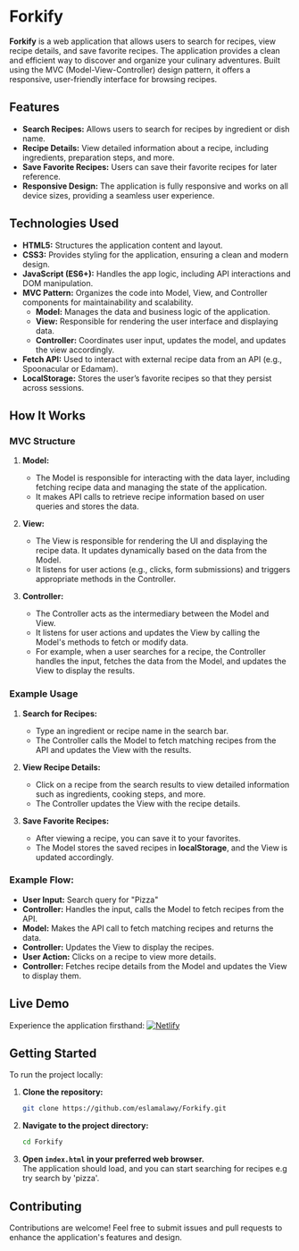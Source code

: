 # Forkify

**Forkify** is a web application that allows users to search for recipes, view recipe details, and save favorite recipes. The application provides a clean and efficient way to discover and organize your culinary adventures. Built using the MVC (Model-View-Controller) design pattern, it offers a responsive, user-friendly interface for browsing recipes.

## Features

- **Search Recipes:** Allows users to search for recipes by ingredient or dish name.
- **Recipe Details:** View detailed information about a recipe, including ingredients, preparation steps, and more.
- **Save Favorite Recipes:** Users can save their favorite recipes for later reference.
- **Responsive Design:** The application is fully responsive and works on all device sizes, providing a seamless user experience.

## Technologies Used

- **HTML5:** Structures the application content and layout.
- **CSS3:** Provides styling for the application, ensuring a clean and modern design.
- **JavaScript (ES6+):** Handles the app logic, including API interactions and DOM manipulation.
- **MVC Pattern:** Organizes the code into Model, View, and Controller components for maintainability and scalability.
  - **Model:** Manages the data and business logic of the application.
  - **View:** Responsible for rendering the user interface and displaying data.
  - **Controller:** Coordinates user input, updates the model, and updates the view accordingly.
- **Fetch API:** Used to interact with external recipe data from an API (e.g., Spoonacular or Edamam).
- **LocalStorage:** Stores the user’s favorite recipes so that they persist across sessions.

## How It Works

### MVC Structure

1. **Model:** 
   - The Model is responsible for interacting with the data layer, including fetching recipe data and managing the state of the application.
   - It makes API calls to retrieve recipe information based on user queries and stores the data.

2. **View:**
   - The View is responsible for rendering the UI and displaying the recipe data. It updates dynamically based on the data from the Model.
   - It listens for user actions (e.g., clicks, form submissions) and triggers appropriate methods in the Controller.

3. **Controller:**
   - The Controller acts as the intermediary between the Model and View.
   - It listens for user actions and updates the View by calling the Model's methods to fetch or modify data.
   - For example, when a user searches for a recipe, the Controller handles the input, fetches the data from the Model, and updates the View to display the results.

### Example Usage

1. **Search for Recipes:** 
   - Type an ingredient or recipe name in the search bar.
   - The Controller calls the Model to fetch matching recipes from the API and updates the View with the results.

2. **View Recipe Details:**
   - Click on a recipe from the search results to view detailed information such as ingredients, cooking steps, and more.
   - The Controller updates the View with the recipe details.

3. **Save Favorite Recipes:**
   - After viewing a recipe, you can save it to your favorites.
   - The Model stores the saved recipes in **localStorage**, and the View is updated accordingly.

### Example Flow:

- **User Input:** Search query for "Pizza"
- **Controller:** Handles the input, calls the Model to fetch recipes from the API.
- **Model:** Makes the API call to fetch matching recipes and returns the data.
- **Controller:** Updates the View to display the recipes.
- **User Action:** Clicks on a recipe to view more details.
- **Controller:** Fetches recipe details from the Model and updates the View to display them.

## Live Demo

Experience the application firsthand: [![Netlify](https://img.shields.io/badge/Netlify-Deployed-blue?logo=netlify)](https://forkify-eslam.netlify.app/)

## Getting Started

To run the project locally:

1. **Clone the repository:**

   ```bash
   git clone https://github.com/eslamalawy/Forkify.git
   ```

2. **Navigate to the project directory:**

   ```bash
   cd Forkify
   ```

3. **Open `index.html` in your preferred web browser.**  
The application should load, and you can start searching for recipes e.g try search by 'pizza'.  

## Contributing

Contributions are welcome! Feel free to submit issues and pull requests to enhance the application's features and design.

